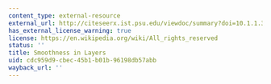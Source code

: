 ```yaml
---
content_type: external-resource
external_url: http://citeseerx.ist.psu.edu/viewdoc/summary?doi=10.1.1.36.4498
has_external_license_warning: true
license: https://en.wikipedia.org/wiki/All_rights_reserved
status: ''
title: Smoothness in Layers
uid: cdc959d9-cbec-45b1-b01b-96198db57abb
wayback_url: ''
---
```

